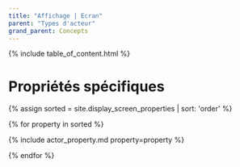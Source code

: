 ```yaml
---
title: "Affichage | Ecran"
parent: "Types d'acteur"
grand_parent: Concepts
---
```


{% include table_of_content.html %}

# Propriétés spécifiques

{% assign sorted = site.display_screen_properties | sort: 'order' %}

{% for property in sorted %}

{% include actor_property.md property=property %}

{% endfor %}